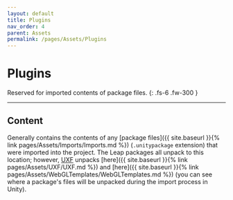 ```yaml
---
layout: default
title: Plugins
nav_order: 4
parent: Assets
permalink: /pages/Assets/Plugins
---
```


# Plugins
Reserved for imported contents of package files.
{: .fs-6 .fw-300 }

---

## Content

Generally contains the contents of any [package files]({{ site.baseurl }}{% link pages/Assets/Imports/Imports.md %}) (`.unitypackage` extension) that were imported into the project. The Leap packages all unpack to this location; however, [UXF](https://github.com/immersivecognition/unity-experiment-framework) unpacks [here]({{ site.baseurl }}{% link pages/Assets/UXF/UXF.md %}) and [here]({{ site.baseurl }}{% link pages/Assets/WebGLTemplates/WebGLTemplates.md %}) (you can see where a package's files will be unpacked during the import process in Unity). 
